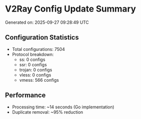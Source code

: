 # V2Ray Config Update Summary
Generated on: 2025-09-27 09:28:49 UTC

## Configuration Statistics
- Total configurations: 7504
- Protocol breakdown:
  - ss: 0 configs
  - ssr: 0 configs
  - trojan: 0 configs
  - vless: 0 configs
  - vmess: 566 configs

## Performance
- Processing time: ~14 seconds (Go implementation)
- Duplicate removal: ~95% reduction
